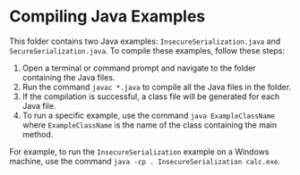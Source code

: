 # Compiling Java Examples

This folder contains two Java examples: `InsecureSerialization.java` and `SecureSerialization.java`. To compile these examples, follow these steps:

1. Open a terminal or command prompt and navigate to the folder containing the Java files.
2. Run the command `javac *.java` to compile all the Java files in the folder.
3. If the compilation is successful, a class file will be generated for each Java file.
4. To run a specific example, use the command `java ExampleClassName` where `ExampleClassName` is the name of the class containing the main method.

For example, to run the `InsecureSerialization` example on a Windows machine, use the command `java -cp . InsecureSerialization calc.exe`.
